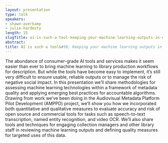 ```yaml
---
layout: presentation
type: talk
speakers:
- shawn-averkamp
- julie-hardesty
length: 15
slugTitle: ai-is-such-a-tool-keeping-your-machine-learning-outputs-in-check
abstract:
title: AI is such a tool&#58; Keeping your machine learning outputs in check
---
```

The abundance of consumer-grade AI tools and services makes it seem easier than ever to bring machine learning to library production workflows for description. But while the tools have become easy to implement, it’s still very difficult to ensure usable, reliable outputs or to manage the risk of negative social impact. In this presentation we’ll share methodologies for assessing machine learning technologies within a framework of metadata quality and applying emerging best practices for accountable algorithms. Drawing from work we’ve been doing in the Audiovisual Metadata Platform Pilot Development (AMPPD) project, we’ll show you how we incorporated both quantitative and qualitative measures to evaluate accuracy and risk of open source and commercial tools for tasks such as speech-to-text transcription, named entity recognition, and video OCR. We’ll also share tools and techniques for engaging collection managers and other library staff in reviewing machine learning outputs and defining quality measures for targeted uses of this data. 